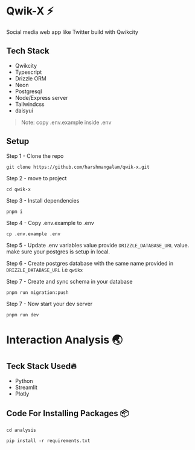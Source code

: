 # Qwik-X ⚡️

Social media web app like Twitter build with Qwikcity

## Tech Stack

- Qwikcity
- Typescript
- Drizzle ORM
- Neon
- Postgresql
- Node/Express server
- Tailwindcss
- daisyui

> Note: copy .env.example inside .env

## Setup

Step 1 - Clone the repo

```shell
git clone https://github.com/harshmangalam/qwik-x.git
```

Step 2 - move to project

```shell
cd qwik-x
```

Step 3 - Install dependencies

```shell
pnpm i
```

Step 4 - Copy .env.example to .env

```shell
cp .env.example .env
```

Step 5 - Update .env variables value
provide `DRIZZLE_DATABASE_URL` value. make sure your postgres is setup in local.

Step 6 - Create postgres database with the same name provided in `DRIZZLE_DATABASE_URL` i.e `qwikx`

Step 7 - Create and sync schema in your database

```shell
pnpm run migration:push
```

Step 7 - Now start your dev server

```shell
pnpm run dev
```

# Interaction Analysis 🌏

## Teck Stack Used🔥

- Python
- Streamlit
- Plotly

## Code For Installing Packages 📦

```shell
cd analysis
```

```shell
pip install -r requirements.txt
```
